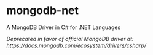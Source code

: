mongodb-net
===========

A MongoDB Driver in C# for .NET Languages

*Deprecated in favor of official MongoDB driver at: https://docs.mongodb.com/ecosystem/drivers/csharp/*
